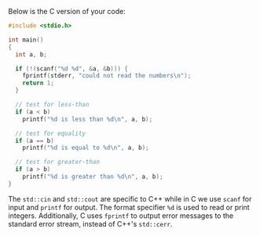 Below is the C version of your code:

```c
#include <stdio.h>

int main()
{
  int a, b;

  if (!(scanf("%d %d", &a, &b))) {
    fprintf(stderr, "could not read the numbers\n");
    return 1;
  }

  // test for less-than
  if (a < b)
    printf("%d is less than %d\n", a, b);

  // test for equality
  if (a == b)
    printf("%d is equal to %d\n", a, b);

  // test for greater-than
  if (a > b)
    printf("%d is greater than %d\n", a, b);
}
```

The `std::cin` and `std::cout` are specific to C++ while in C we use `scanf` for input and `printf` for output. The format specifier `%d` is used to read or print integers. Additionally, C uses `fprintf` to output error messages to the standard error stream, instead of C++'s `std::cerr`.
